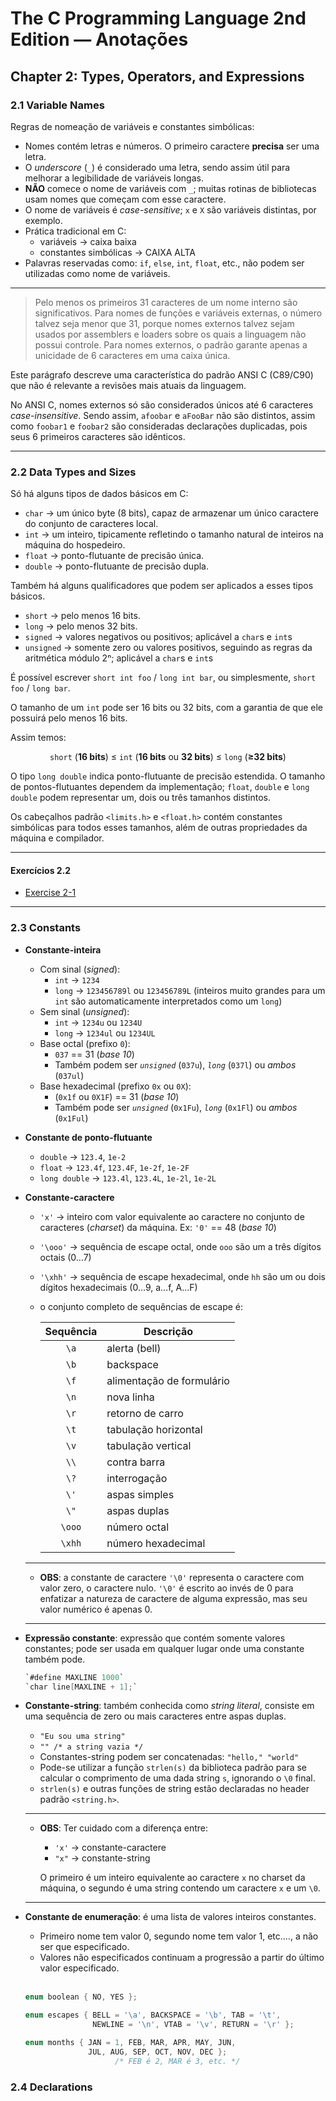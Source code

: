 # The C Programming Language 2nd Edition — Anotações

## Chapter 2: Types, Operators, and Expressions

### 2.1 Variable Names

Regras de nomeação de variáveis e constantes simbólicas:

* Nomes contém letras e números. O primeiro caractere **precisa** ser uma
  letra.
* O *underscore* (`_`) é considerado uma letra, sendo assim útil para melhorar
  a legibilidade de variáveis longas.
* **NÃO** comece o nome de variáveis com `_`; muitas rotinas de bibliotecas
  usam nomes que começam com esse caractere.
* O nome de variáveis é *case-sensitive*; `x` e `X` são variáveis distintas,
  por exemplo.
* Prática tradicional em C:
  - variáveis → caixa baixa
  - constantes simbólicas → CAIXA ALTA
* Palavras reservadas como: `if`, `else`, `int`, `float`, etc., não podem ser
  utilizadas como nome de variáveis.

-------------------------------------------------------------------------------

> Pelo menos os primeiros 31 caracteres de um nome interno são significativos.
> Para nomes de funções e variáveis externas, o número talvez seja menor que
> 31, porque nomes externos talvez sejam usados por assemblers e loaders sobre
> os quais a linguagem não possui controle. Para nomes externos, o padrão
> garante apenas a unicidade de 6 caracteres em uma caixa única.

Este parágrafo descreve uma característica do padrão ANSI C (C89/C90) que não é
relevante a revisões mais atuais da linguagem.

No ANSI C, nomes externos só são considerados únicos até 6 caracteres
*case-insensitive*. Sendo assim, `afoobar` e `aFooBar` não são distintos, assim
como `foobar1` e `foobar2` são consideradas declarações duplicadas, pois seus
6 primeiros caracteres são idênticos.

-------------------------------------------------------------------------------

### 2.2 Data Types and Sizes

Só há alguns tipos de dados básicos em C:

* `char` → um único byte (8 bits), capaz de armazenar um único caractere do
  conjunto de caracteres local.
* `int` → um inteiro, tipicamente refletindo o tamanho natural de inteiros na
  máquina do hospedeiro.
* `float` → ponto-flutuante de precisão única.
* `double` → ponto-flutuante de precisão dupla.

Também há alguns qualificadores que podem ser aplicados a esses tipos básicos.

* `short` → pelo menos 16 bits.
* `long` → pelo menos 32 bits.
* `signed` → valores negativos ou positivos; aplicável a `char`s e `int`s
* `unsigned` → somente zero ou valores positivos, seguindo as regras da
  aritmética módulo 2ⁿ; aplicável a `char`s e `int`s

É possível escrever `short int foo` / `long int bar`, ou simplesmente,
`short foo` / `long bar`.

O tamanho de um `int` pode ser 16 bits ou 32 bits, com a garantia de que ele
possuirá pelo menos 16 bits.

Assim temos:

<!-- HTML Code Preview ========================================================

      `short` (16 bits) ≤ `int` (16 bits ou 32 bits) ≤ `long` (≥32 bits)

=========================================================================== -->

<p align="center">
  <code>short</code> (<strong>16 bits</strong>)
≤ <code>int</code> (<strong>16 bits</strong> ou <strong>32 bits</strong>)
≤ <code>long</code> (<strong>≥32 bits</strong>)
</p>

O tipo `long double` indica ponto-flutuante de precisão estendida. O tamanho de
pontos-flutuantes dependem da implementação; `float`, `double` e `long double`
podem representar um, dois ou três tamanhos distintos.

Os cabeçalhos padrão `<limits.h>` e `<float.h>` contém constantes simbólicas
para todos esses tamanhos, além de outras propriedades da máquina e compilador.

-------------------------------------------------------------------------------

#### Exercícios 2.2

* [Exercise 2-1](./Exercise_2-1.c)

-------------------------------------------------------------------------------

### 2.3 Constants

* **Constante-inteira**
  - Com sinal (*signed*):
    + `int` → `1234`
    + `long` → `123456789l` ou `123456789L` (inteiros muito grandes para um
      `int` são automaticamente interpretados como um `long`)
  - Sem sinal (*unsigned*):
    + `int` → `1234u` ou `1234U`
    + `long` → `1234ul` ou `1234UL`
  - Base octal (prefixo `0`):
    + `037` == 31 (*base 10*)
    + Também podem ser *`unsigned`* (`037u`), *`long`* (`037l`) ou *ambos*
      (`037ul`)
  - Base hexadecimal (prefixo `0x` ou `0X`):
    + (`0x1f` ou `0X1F`) == 31 (*base 10*)
    + Também pode ser *`unsigned`* (`0x1Fu`), *`long`* (`0x1Fl`) ou *ambos*
      (`0x1Ful`)
* **Constante de ponto-flutuante**
  - `double` → `123.4`, `1e-2`
  - `float` → `123.4f`, `123.4F`, `1e-2f`, `1e-2F`
  - `long double` → `123.4l`, `123.4L`, `1e-2l`, `1e-2L`
* **Constante-caractere**
  - `'x'` → inteiro com valor equivalente ao caractere no conjunto de
    caracteres (*charset*) da máquina. Ex: `'0'` == 48 (*base 10*)
  - `'\ooo'` → sequência de escape octal, onde `ooo` são um a três dígitos
    octais (0…7)
  - `'\xhh'` → sequência de escape hexadecimal, onde `hh` são um ou dois
    dígitos hexadecimais (0…9, a…f, A…F)
  - o conjunto completo de sequências de escape é:

    | Sequência |  Descrição                |
    | :-------: | ------------------------- |
    | `\a`      | alerta (bell)             |  
    | `\b`      | backspace                 |  
    | `\f`      | alimentação de formulário |  
    | `\n`      | nova linha                |  
    | `\r`      | retorno de carro          |  
    | `\t`      | tabulação horizontal      |  
    | `\v`      | tabulação vertical        |
    | `\\`      | contra barra              |
    | `\?`      | interrogação              |
    | `\'`      | aspas simples             |
    | `\"`      | aspas duplas              |
    | `\ooo`    | número octal              |
    | `\xhh`    | número hexadecimal        |

  -----------------------------------------------------------------------------

  - **OBS**: a constante de caractere `'\0'` representa o caractere com valor
    zero, o caractere nulo. `'\0'` é escrito ao invés de 0 para enfatizar a
    natureza de caractere de alguma expressão, mas seu valor numérico é apenas
    0.

  -----------------------------------------------------------------------------

* **Expressão constante**: expressão que contém somente valores constantes;
  pode ser usada em qualquer lugar onde uma constante também pode.
  
  ```C
  `#define MAXLINE 1000`  
  `char line[MAXLINE + 1];`
  ```

* **Constante-string**: também conhecida como *string literal*, consiste
  em uma sequência de zero ou mais caracteres entre aspas duplas.
  - `"Eu sou uma string"`
  - `"" /* a string vazia */`
  - Constantes-string podem ser concatenadas: `"hello," "world"`
  - Pode-se utilizar a função `strlen(s)` da biblioteca padrão para se calcular
    o comprimento de uma dada string `s`, ignorando o `\0` final.
  - `strlen(s)` e outras funções de string estão declaradas no header padrão
    `<string.h>`.

  -----------------------------------------------------------------------------

  - **OBS**: Ter cuidado com a diferença entre:

    + `'x'` → constante-caractere
    + `"x"` → constante-string

    O primeiro é um inteiro equivalente ao caractere `x` no charset da máquina,
    o segundo é uma string contendo um caractere `x` e um `\0`.

  -----------------------------------------------------------------------------

* **Constante de enumeração**: é uma lista de valores inteiros constantes.
  - Primeiro nome tem valor 0, segundo nome tem valor 1, etc.…, a não ser que
    especificado.
  - Valores não especificados continuam a progressão a partir do último valor
    especificado.  
    &nbsp;

  ```C
  enum boolean { NO, YES };

  enum escapes { BELL = '\a', BACKSPACE = '\b', TAB = '\t',
                 NEWLINE = '\n', VTAB = '\v', RETURN = '\r' };

  enum months { JAN = 1, FEB, MAR, APR, MAY, JUN,
                JUL, AUG, SEP, OCT, NOV, DEC };
                      /* FEB é 2, MAR é 3, etc. */
  ```

### 2.4 Declarations

